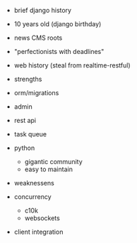  * brief django history
  * 10 years old (django birthday)
  * news CMS roots
  * "perfectionists with deadlines"
 * web history (steal from realtime-restful)

 * strengths
  * orm/migrations
  * admin
  * rest api
  * task queue
  * python
    * gigantic community
    * easy to maintain
 * weaknessens
  * concurrency
    * c10k
    * websockets
  * client integration
